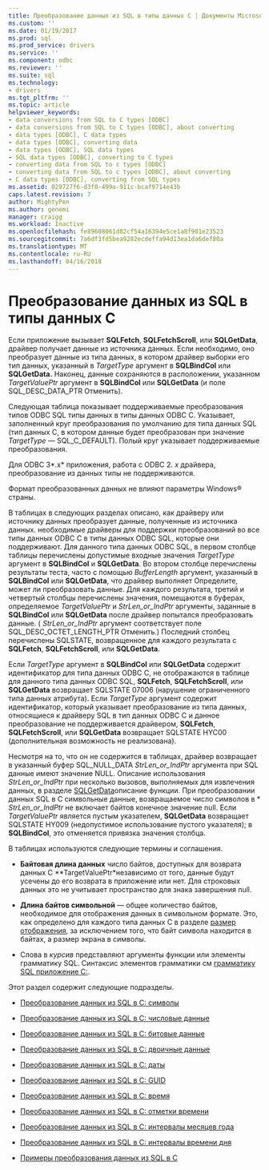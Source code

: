 ```yaml
---
title: Преобразование данных из SQL в типы данных C | Документы Microsoft
ms.custom: ''
ms.date: 01/19/2017
ms.prod: sql
ms.prod_service: drivers
ms.service: ''
ms.component: odbc
ms.reviewer: ''
ms.suite: sql
ms.technology:
- drivers
ms.tgt_pltfrm: ''
ms.topic: article
helpviewer_keywords:
- data conversions from SQL to C types [ODBC]
- data conversions from SQL to C types [ODBC], about converting
- data types [ODBC], C data types
- data types [ODBC], converting data
- data types [ODBC], SQL data types
- SQL data types [ODBC], converting to C types
- converting data from SQL to c types [ODBC]
- converting data from SQL to c types [ODBC], about converting
- C data types [ODBC], converting from SQL types
ms.assetid: 029727f6-d3f0-499a-911c-bcaf9714e43b
caps.latest.revision: 7
author: MightyPen
ms.author: genemi
manager: craigg
ms.workload: Inactive
ms.openlocfilehash: fe89608061d82cf54a16394e5ce1a8f901e23523
ms.sourcegitcommit: 7a6df3fd5bea9282ecdeffa94d13ea1da6def80a
ms.translationtype: MT
ms.contentlocale: ru-RU
ms.lasthandoff: 04/16/2018
---
```

# <a name="converting-data-from-sql-to-c-data-types"></a>Преобразование данных из SQL в типы данных C
Если приложение вызывает **SQLFetch**, **SQLFetchScroll**, или **SQLGetData**, драйвер получает данные из источника данных. Если необходимо, оно преобразует данные из типа данных, в котором драйвер выборки его тип данных, указанный в *TargetType* аргумент в **SQLBindCol** или **SQLGetData.** Наконец, данные сохраняются в расположении, указанном *TargetValuePtr* аргумент в **SQLBindCol** или **SQLGetData** (и поле SQL_DESC_DATA_PTR Отменить).  
  
 Следующая таблица показывает поддерживаемые преобразования типов ODBC SQL типы данных в типы данных ODBC C. Указывает, заполненный круг преобразования по умолчанию для типа данных SQL (тип данных C, в котором данные будет преобразован при значение *TargetType* — SQL_C_DEFAULT). Полый круг указывает поддерживаемые преобразования.  
  
 Для ODBC 3*.x* приложения, работа с ODBC 2. *x* драйвера, преобразование из данных типы не поддерживаются.  
  
 Формат преобразованных данных не влияют параметры Windows® страны.  
  
 В таблицах в следующих разделах описано, как драйверу или источнику данных преобразует данные, полученные из источника данных. необходимые драйверы для поддержки преобразований во все типы данных ODBC C в типы данных ODBC SQL, которые они поддерживают. Для данного типа данных ODBC SQL, в первом столбце таблицы перечислены допустимые входные значения *TargetType* аргумент в **SQLBindCol** и **SQLGetData**. Во втором столбце перечислены результаты теста, часто с помощью *BufferLength* аргумент, указанный в **SQLBindCol** или **SQLGetData**, что драйвер выполняет Определите, может ли преобразовать данные. Для каждого результата, третий и четвертый столбцы перечислены значения, помещаются в буферах, определяемое *TargetValuePtr* и *StrLen_or_IndPtr* аргументы, заданные в **SQLBindCol** или **SQLGetData** после драйвер попытался преобразовать данные. ( *StrLen_or_IndPtr* аргумент соответствует поле SQL_DESC_OCTET_LENGTH_PTR Отменить.) Последний столбец перечислены SQLSTATE, возвращенное для каждого результата с **SQLFetch**, **SQLFetchScroll**, или **SQLGetData**.  
  
 Если *TargetType* аргумент в **SQLBindCol** или **SQLGetData** содержит идентификатор для типа данных ODBC C, не отображаются в таблице для данного типа данных ODBC SQL,  **SQLFetch**, **SQLFetchScroll**, или **SQLGetData** возвращает SQLSTATE 07006 (нарушение ограниченного типа данных атрибута). Если *TargetType* аргумент содержит идентификатор, который указывает преобразование из типа данных, относящиеся к драйверу SQL в тип данных ODBC C и данное преобразование не поддерживается драйвером, **SQLFetch**, **SQLFetchScroll**, или **SQLGetData** возвращает SQLSTATE HYC00 (дополнительная возможность не реализована).  
  
 Несмотря на то, что он не содержится в таблицах, драйвер возвращает в указанный буфер SQL_NULL_DATA *StrLen_or_IndPtr* аргумента при SQL данные имеют значение NULL. Описание использования *StrLen_or_IndPtr* при несколько вызовов, выполняемых для извлечения данных, в разделе [SQLGetData](../../../odbc/reference/syntax/sqlgetdata-function.md)описание функции. При преобразовании данных SQL в C символьные данные, возвращаемое число символов в \* *StrLen_or_IndPtr* не включает байтов конечное значение null. Если *TargetValuePtr* является пустым указателем, **SQLGetData** возвращает SQLSTATE HY009 (недопустимое использование пустого указателя); в **SQLBindCol**, это отменяется привязка значения столбца.  
  
 В таблицах используются следующие термины и соглашения.  
  
-   **Байтовая длина данных** число байтов, доступных для возврата данных C **TargetValuePtr*независимо от того, данные будут усечены до его возврата в приложение или нет. Для строковых данных это не учитывает пространство для знака завершения null.  
  
-   **Длина байтов символьной** — общее количество байтов, необходимое для отображения данных в символьном формате. Это, как определено для каждого типа данных C в разделе [размер отображения](../../../odbc/reference/appendixes/display-size.md), за исключением того, что байт символа находится в байтах, а размер экрана в символы.  
  
-   Слова в *курсив* представляют аргументы функции или элементы грамматику SQL. Синтаксис элементов грамматики см [грамматику SQL приложение C:](../../../odbc/reference/appendixes/appendix-c-sql-grammar.md).  
  
 Этот раздел содержит следующие подразделы.  
  
-   [Преобразование данных из SQL в C: символы](../../../odbc/reference/appendixes/sql-to-c-character.md)  
  
-   [Преобразование данных из SQL в C: числовые данные](../../../odbc/reference/appendixes/sql-to-c-numeric.md)  
  
-   [Преобразование данных из SQL в C: битовые данные](../../../odbc/reference/appendixes/sql-to-c-bit.md)  
  
-   [Преобразование данных из SQL в C: двоичные данные](../../../odbc/reference/appendixes/sql-to-c-binary.md)  
  
-   [Преобразование данных из SQL в C: даты](../../../odbc/reference/appendixes/sql-to-c-date.md)  
  
-   [Преобразование данных из SQL в C: GUID](../../../odbc/reference/appendixes/sql-to-c-guid.md)  
  
-   [Преобразование данных из SQL в C: время](../../../odbc/reference/appendixes/sql-to-c-time.md)  
  
-   [Преобразование данных из SQL в C: отметки времени](../../../odbc/reference/appendixes/sql-to-c-timestamp.md)  
  
-   [Преобразование данных из SQL в C: интервалы месяцев года](../../../odbc/reference/appendixes/sql-to-c-year-month-intervals.md)  
  
-   [Преобразование данных из SQL в C: интервалы времени дня](../../../odbc/reference/appendixes/sql-to-c-day-time-intervals.md)  
  
-   [Примеры преобразования данных из SQL в C](../../../odbc/reference/appendixes/sql-to-c-data-conversion-examples.md)
